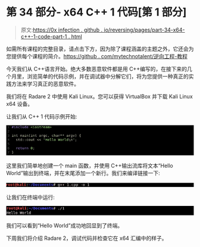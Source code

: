 # 第 34 部分- x64 C++ 1 代码[第 1 部分]

> 原文:[https://0x infection . github . io/reversing/pages/part-34-x64-c++-1-code-part-1 . html](https://0xinfection.github.io/reversing/pages/part-34-x64-c++-1-code-part-1.html)

如需所有课程的完整目录，请点击下方，因为除了课程涵盖的主题之外，它还会为您提供每个课程的简介。[https://github . com/mytechnotalent/逆向工程-教程](https://github.com/mytechnotalent/Reverse-Engineering-Tutorial)

今天我们从 C++语言开始。绝大多数恶意软件都是用 C++编写的，在接下来的几个月里，浏览简单的代码示例，并在调试器中分解它们，将为您提供一种真正的实践方法来学习真正的恶意软件。

我们将在 Radare 2 中使用 Kali Linux。您可以获得 VirtualBox 并下载 Kali Linux x64 设备。

让我们从 C++ 1 代码示例开始:

![](img/a86496e2cc9329b54136ad1648e3ce10.png)

这里我们简单地创建一个 main 函数，并使用 C++输出流库将文本“Hello World”输出到终端，并在末尾添加一个新行。我们来编译链接一下:

![](img/ee638ab4c1314ad7c281224b05607890.png)

让我们在终端中运行:

![](img/7e5e727d884a93afbb2d1aaf16519ec9.png)

我们可以看到“Hello World”成功地回显到了终端。

下周我们将介绍 Radare 2，调试代码并检查它在 x64 汇编中的样子。